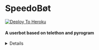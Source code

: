 # SpeedoBøt

[![Deploy To Heroku](https://www.herokucdn.com/deploy/button.svg)](https://heroku.com/deploy?template=https://github.com/TeamSpeedo/Speedo)


#### A userbot based on telethon and pyrogram

<details> 
  Api And Languages used for bot
  CPP = Android Api
  Python = telethon && pyrogram Api
  Js = for Web Api
  C = Android Api
  BatchFile = Windows
  Docker = ubuntu && python 
  VB script = Visual Studio

</details>
